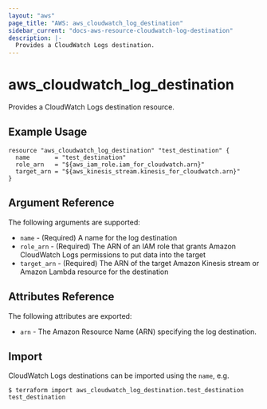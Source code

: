 ```yaml
---
layout: "aws"
page_title: "AWS: aws_cloudwatch_log_destination"
sidebar_current: "docs-aws-resource-cloudwatch-log-destination"
description: |-
  Provides a CloudWatch Logs destination.
---
```


# aws\_cloudwatch\_log\_destination

Provides a CloudWatch Logs destination resource.

## Example Usage

```
resource "aws_cloudwatch_log_destination" "test_destination" {
  name       = "test_destination"
  role_arn   = "${aws_iam_role.iam_for_cloudwatch.arn}"
  target_arn = "${aws_kinesis_stream.kinesis_for_cloudwatch.arn}"
}
```

## Argument Reference

The following arguments are supported:

* `name` - (Required) A name for the log destination
* `role_arn` - (Required) The ARN of an IAM role that grants Amazon CloudWatch Logs permissions to put data into the target
* `target_arn` - (Required) The ARN of the target Amazon Kinesis stream or Amazon Lambda resource for the destination

## Attributes Reference

The following attributes are exported:

* `arn` - The Amazon Resource Name (ARN) specifying the log destination.

## Import

CloudWatch Logs destinations can be imported using the `name`, e.g.

```
$ terraform import aws_cloudwatch_log_destination.test_destination test_destination
```
